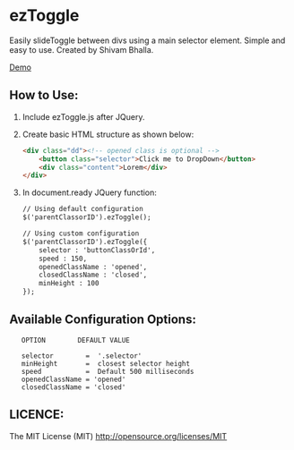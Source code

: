 ezToggle  
========
Easily slideToggle between divs using a main selector element. Simple and easy to use. Created by Shivam Bhalla. 

[Demo]([https://www.example.com](https://rawgithub.com/Shivambh28/ezToggle/master/demo.html))

How to Use:
-----------
1. Include ezToggle.js after JQuery.
2. Create basic HTML structure as shown below:

	```html
	<div class="dd"><!-- opened class is optional -->
		<button class="selector">Click me to DropDown</button>
		<div class="content">Lorem</div>
	</div>
	```

3. In document.ready JQuery function:
	```html
	// Using default configuration
	$('parentClassorID').ezToggle();

	// Using custom configuration
	$('parentClassorID').ezToggle({
		selector : 'buttonClassOrId', 
		speed : 150,
		openedClassName : 'opened',
		closedClassName : 'closed',
		minHeight : 100
	});
	```

Available Configuration Options:
-------------------------
      
	   OPTION        DEFAULT VALUE

	   selector        =  '.selector'
	   minHeight       =  closest selector height
	   speed           =  Default 500 milliseconds
	   openedClassName = 'opened'
	   closedClassName = 'closed'

	

LICENCE: 
--------
The MIT License (MIT)
http://opensource.org/licenses/MIT

